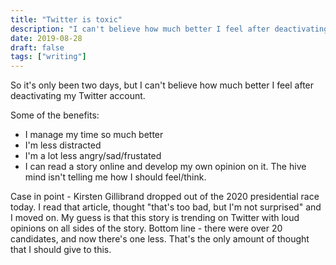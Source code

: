 ```yaml
---
title: "Twitter is toxic"
description: "I can't believe how much better I feel after deactivating Twitter. Why did I wait so long, and how can I make sure it sticks?"
date: 2019-08-28
draft: false
tags: ["writing"]
---
```


So it's only been two days, but I can't believe how much better I feel after deactivating my Twitter account.

Some of the benefits:

-   I manage my time so much better
-   I'm less distracted
-   I'm a lot less angry/sad/frustated
-   I can read a story online and develop my own opinion on it. The hive mind isn't telling me how I should feel/think.

Case in point - Kirsten Gillibrand dropped out of the 2020 presidential race today. I read that article, thought "that's too bad, but I'm not surprised" and I moved on. My guess is that this story is trending on Twitter with loud opinions on all sides of the story. Bottom line - there were over 20 candidates, and now there's one less. That's the only amount of thought that I should give to this.
